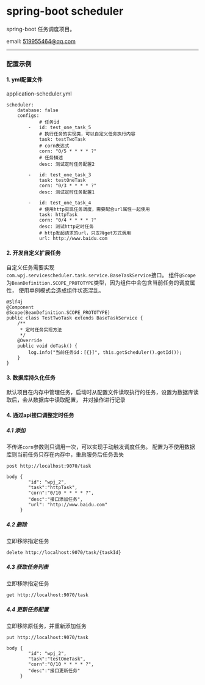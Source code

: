 # spring-boot scheduler

spring-boot 任务调度项目。

email: 519955464@qq.com

---

### 配置示例

#### 1. yml配置文件
application-scheduler.yml
````
scheduler:
    database: false
    configs:
            # 任务id
        -   id: test_one_task_5
            # 执行任务的实现类，可以自定义任务执行内容
            task: testTwoTask
            # corn表达式
            corn: "0/5 * * * * ?"
            # 任务描述
            desc: 测试定时任务配置2

        -   id: test_one_task_3
            task: testOneTask
            corn: "0/3 * * * * ?"
            desc: 测试定时任务配置1

        -   id: test_one_task_4
            # 使用http实现任务调度，需要配合url属性一起使用
            task: httpTask
            corn: "0/4 * * * * ?"
            desc: 测试http定时任务
            # http发起请求的url，只支持get方式调用
            url: http://www.baidu.com
````

#### 2. 开发自定义扩展任务
自定义任务需要实现`com.wpj.servicescheduler.task.service.BaseTaskService`接口。
组件`@Scope`为`BeanDefinition.SCOPE_PROTOTYPE`类型，因为组件中会包含当前任务的调度属性，
使用单例模式会造成组件状态混乱。
````
@Slf4j
@Component
@Scope(BeanDefinition.SCOPE_PROTOTYPE)
public class TestTwoTask extends BaseTaskService {
    /**
     * 定时任务实现方法
     */
    @Override
    public void doTask() {
        log.info("当前任务id：[{}]", this.getScheduler().getId());
    }
}
````

#### 3. 数据库持久化任务
默认项目在内存中管理任务，启动时从配置文件读取执行的任务，设置为数据库读取后，会从数据库中读取配置，
并对操作进行记录

#### 4. 通过api接口调整定时任务
##### 4.1  添加
不传递`corn`参数则只调用一次，可以实现手动触发调度任务。
配置为不使用数据库则当前任务只存在内存中，重启服务后任务丢失
````
post http://localhost:9070/task

body {
     	"id": "wpj_2",
     	"task":"httpTask",
     	"corn":"0/10 * * * * ?",
     	"desc":"接口添加任务",
     	"url": "http://www.baidu.com"
     }
````

##### 4.2  删除
立即移除指定任务
````
delete http://localhost:9070/task/{taskId}
````

##### 4.3  获取任务列表
立即移除指定任务
````
get http://localhost:9070/task
````

##### 4.4  更新任务配置
立即移除原任务，并重新添加任务
````
put http://localhost:9070/task

body {
        "id": "wpj_2",
        "task":"testOneTask",
        "corn":"0/10 * * * * ?",
        "desc":"接口更新任务"
     }
````